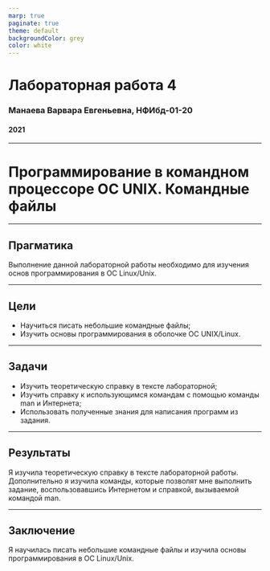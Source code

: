```yaml
---
marp: true
paginate: true
theme: default
backgroundColor: grey
color: white
---
```



# Лабораторная работа 4 

### Манаева Варвара Евгеньевна, НФИбд-01-20

#### 2021

---

# Программирование в командном процессоре ОС UNIX. Командные файлы

---

## Прагматика

Выполнение данной лабораторной работы необходимо для изучения основ программирования в ОС Linux/Unix.

---

## Цели

- Научиться писать небольшие командные файлы;
- Изучить основы программирования в оболочке ОС UNIX/Linux.


---

## Задачи

- Изучить теоретическую справку в тексте лабораторной;   
- Изучить справку к использующимся командам с помощью команды man и Интернета;
- Использовать полученные знания для написания программ из задания. 

---

## Результаты

Я изучила теоретическую справку в тексте лабораторной работы. Дополнительно я изучила команды, которые позволят мне выполнить задание, воспользовавшись Интернетом и справкой, вызываемой командой man. 

---

## Заключение

Я научилась писать небольшие командные файлы и изучила основы программирования в ОС Linux/Unix.


